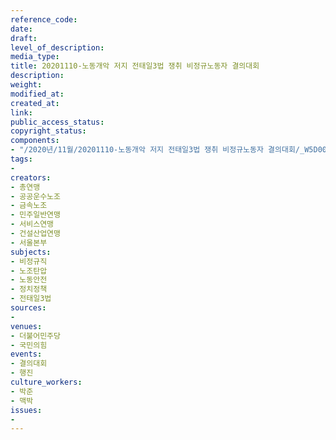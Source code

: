 ```yaml
---
reference_code: 
date: 
draft: 
level_of_description: 
media_type: 
title: 20201110-노동개악 저지 전태일3법 쟁취 비정규노동자 결의대회
description: 
weight: 
modified_at: 
created_at: 
link: 
public_access_status: 
copyright_status: 
components:
- "/2020년/11월/20201110-노동개악 저지 전태일3법 쟁취 비정규노동자 결의대회/_W5D0070.jpg"
tags:
- 
creators:
- 총연맹
- 공공운수노조
- 금속노조
- 민주일반연맹
- 서비스연맹
- 건설산업연맹
- 서울본부
subjects:
- 비정규직
- 노조탄압
- 노동안전
- 정치정책
- 전태일3법
sources:
- 
venues:
- 더불어민주당
- 국민의힘
events:
- 결의대회
- 행진
culture_workers:
- 박준
- 맥박
issues:
- 
---
```

